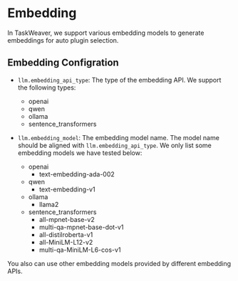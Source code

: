 # Embedding

In TaskWeaver, we support various embedding models to generate embeddings for auto plugin selection.


## Embedding Configration

- `llm.embedding_api_type`: The type of the embedding API. We support the following types:
  - openai
  - qwen
  - ollama
  - sentence_transformers

- `llm.embedding_model`: The embedding model name. The model name should be aligned with `llm.embedding_api_type`.
   We only list some embedding models we have tested below:
  - openai
    - text-embedding-ada-002
  - qwen
    - text-embedding-v1
  - ollama
    - llama2
  - sentence_transformers
    - all-mpnet-base-v2
    - multi-qa-mpnet-base-dot-v1
    - all-distilroberta-v1
    - all-MiniLM-L12-v2
    - multi-qa-MiniLM-L6-cos-v1

You also can use other embedding models provided by different embedding APIs. 